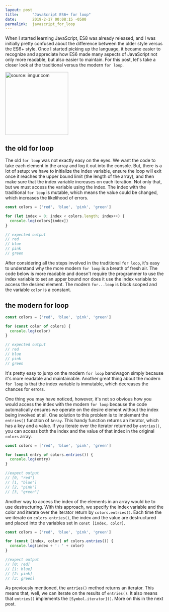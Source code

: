 ```yaml
---
layout: post
title:      "JavaScript ES6+ for loop"
date:       2019-2-17 00:08:15 -0500
permalink:  javascript_for_loop
---
```


When I started learning JavaScript, ES8 was already released, and I was initially pretty confused about the difference between the older style versus the ES6+ style. Once I started picking up the language, it became easier to recognize and appreciate how ES6 made many aspects of JavaScript not only more readable, but also easier to maintain. For this post, let's take a closer look at the traditional versus the modern `for loop`.

<img src="https://i.imgur.com/PkqpWMk.png" title="source: imgur.com" width="200" class="img-responsive">

## the old for loop
The old `for loop` was not exactly easy on the eyes. We want the code to take each element in the array and log it out into the console. But, there is a lot of setup: we have to initialize the index variable, ensure the loop will exit once it reaches the upper bound limit (the length of the array), and then make sure that the index variable increases on each iteration. Not only that, but we must access the variable using the index. The index with the traditional `for loop` is mutable, which means the value could be changed, which increases the likelihood of errors.

```javascript
const colors = ['red', 'blue', 'pink', 'green']

for (let index = 0; index < colors.length; index++) {
  console.log(colors[index])
}

// expected output
// red
// blue
// pink
// green
```
After considering all the steps involved in the traditional `for loop`, it's easy to understand why the more modern `for loop` is a breath of fresh air. The code below is more readable and doesn't require the programmer to use the index variable to set an upper bound nor does it use the index variable to access the desired element. The modern `for...loop` is block scoped and the variable `color` is a constant.

## the modern for loop
```javascript
const colors = ['red', 'blue', 'pink', 'green']

for (const color of colors) {
  console.log(color)
}

// expected output
// red
// blue
// pink
// green
```

It's pretty easy to jump on the modern `for loop` bandwagon simply because it's more readable and maintainable. Another great thing about the modern `for loop` is that the index variable is immutable, which decreases the chances for errors. 

One thing you may have noticed, however, it's not so obvious how you would access the index with the modern `for loop` because the code automatically ensures we operate on the desire element without the index being involved at all. One solution to this problem is to implement the `entries()` function of `Array`. This handy function returns an iterator, which has a key and a value. If you iterate over the iterator returned by `entries()`, you can access both the index and the value of that index in the original `colors` array. 

```javascript
const colors = ['red', 'blue', 'pink', 'green']

for (const entry of colors.entries()) {
  console.log(entry)
}

//expect output
// [0, "red"]
// [1, "blue"]
// [2, "pink"]
// [3, "green"]
```

Another way to access the index of the elements in an array would be to use destructuring. With this approach, we specify the index variable and the color and iterate over the iterator return by `colors.entries()`. Each time the we iterate on `colors.entries()`, the index and the value are destructured and placed into the variables set in `const [index, color]`.

```javascript
const colors = ['red', 'blue', 'pink', 'green']

for (const [index, color] of colors.entries()) {
  console.log(index + ': ' + color)
}

//expect output
// [0: red]
// [1: blue]
// [2: pink]
// [3: green]
```

As previously mentioned, the `entries()` method returns an iterator. This means that, well, we can iterate on the results of `entries()`. It also means that `entries()` implements the `[Symbol.iterator]()`. More on this in the next post.

